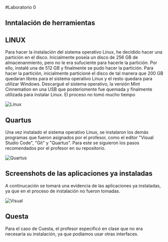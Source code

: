 #Laboratorio 0

## Inntalación de herramientas

## LINUX

Para hacer la instalación del sistema operativo Linux, he decidido hacer una partición en el disco. Inicialmente poseía un disco de 256 GB de almacenanmiento, pero no le era sufuciente para hacerle la partición. Por ello, instalé una de 512 GB y finalmente se pudo hacer la partición. Para hacer la partición, inicialmente particioné el disco de tal manera que 200 GB quedaran libres para el sistema operativo Linux y el resto quedara para utilizar Windows. Descargué el sistema operativo, la versión Mint Cinnemation en una USB que posteriomente fue quemada y finalmente utilizada para instalar Linux. El proceso no tomó mucho tiempo

![Linux](Imágenes/Linux.png) 

## Quartus

Una vez instalado el sistema operativo Linux, se instalaron los demás programas que fueron asignados por el profesor, como el editor "Visual Studio Code", "Git" y "Quartus". Para este se siguieron los pasos recomendados por el profesor en su repositorio. 

![Quartus](Imágenes/Quartus.png) 

## Screenshots de las aplicaciones ya instaladas

A continucación se tomará una evidencia de las aplicaciones ya instaladas, ya que en el proceso de instalación no fueron tomadas.

![Visual](Imágenes/VisualStudioCode1.jpeg) 

## Questa

Para el caso de Cuesta, el profesor especificó en clase que no era necesaria su instalación, ya que podíamos usar otras interfaces.